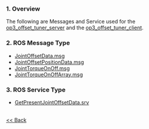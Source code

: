 ### 1. Overview
The following are Messages and Service used for the [op3_offset_tuner_server] and the [op3_offset_tuner_client].  

### 2. ROS Message Type
 * [JointOffsetData.msg]
 * [JointOffsetPositionData.msg]
 * [JointTorqueOnOff.msg]
 * [JointTorqueOnOffArray.msg]

### 3. ROS Service Type  
 * [GetPresentJointOffsetData.srv]

<br>[&lt;&lt; Back]

[op3_offset_tuner_server]:https://github.com/ROBOTIS-GIT/ROBOTIS-Documents/wiki/op3_offset_tuner_server
[op3_offset_tuner_client]:https://github.com/ROBOTIS-GIT/ROBOTIS-Documents/wiki/op3_offset_tuner_client

[JointOffsetData.msg]:/docs/en/popup/op3_JointOffsetData.msg/
[JointOffsetPositionData.msg]:/docs/en/popup/op3_JointOffsetPositionData.msg/
[JointTorqueOnOff.msg]:/docs/en/popup/op3_JointTorqueOnOff.msg/
[JointTorqueOnOffArray.msg]:/docs/en/popup/op3_JointTorqueOnOffArray.msg/
[GetPresentJointOffsetData.srv]:/docs/en/popup/op3_GetPresentJointOffsetData.srv/
[&lt;&lt; Back]:[ROBOTIS-OP3-msgs.md]
